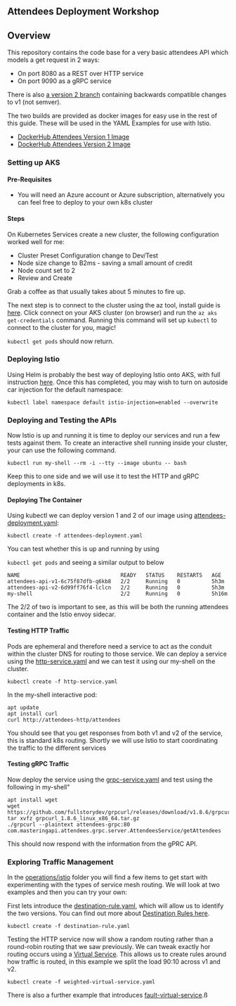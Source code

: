 ## Attendees Deployment Workshop

## Overview

This repository contains the code base for a very basic attendees API which models a get request in 2 ways:

* On port 8080 as a REST over HTTP service
* On port 9090 as a gRPC service

There is also [a version 2 branch](https://github.com/jpgough/attendees/tree/v2) containing backwards compatible changes to v1 (not semver).

The two builds are provided as docker images for easy use in the rest of this guide.
These will be used in the YAML Examples for use with Istio. 

* [DockerHub Attendees Version 1 Image](https://hub.docker.com/layers/196621151/jpgough/attendees/v1/images/sha256-6e3534ba9091c379f04e77c06ee76e643d756c426f86fea498c5f2385b78e569?context=repo)
* [DockerHub Attendees Version 2 Image](https://hub.docker.com/layers/196652410/jpgough/attendees/v2/images/sha256-864888d83102dfb23d7f00e5f0309a929cc7ab7a5ce1d64ac70c3129f0d5d66d?context=repo)

### Setting up AKS

#### Pre-Requisites 

* You will need an Azure account or Azure subscription, alternatively you can feel free to deploy to your own k8s cluster

#### Steps

On Kubernetes Services create a new cluster, the following configuration worked well for me:

* Cluster Preset Configuration change to Dev/Test
* Node size change to B2ms - saving a small amount of credit
* Node count set to 2
* Review and Create

Grab a coffee as that usually takes about 5 minutes to fire up. 

The next step is to connect to the cluster using the az tool, install guide is [here](https://docs.microsoft.com/en-us/cli/azure/install-azure-cli).
Click connect on your AKS cluster (on browser) and run the `az aks get-credentials` command.
Running this command will set up `kubectl` to connect to the cluster for you, magic!

`kubectl get pods` should now return.

### Deploying Istio 

Using Helm is probably the best way of deploying Istio onto AKS, with full instruction [here](https://istio.io/latest/docs/setup/install/helm/).
Once this has completed, you may wish to turn on autoside car injection for the default namespace:

`kubectl label namespace default istio-injection=enabled --overwrite`

### Deploying and Testing the APIs

Now Istio is up and running it is time to deploy our services and run a few tests against them. 
To create an interactive shell running inside your cluster, your can use the following command.

`kubectl run my-shell --rm -i --tty --image ubuntu -- bash`

Keep this to one side and we will use it to test the HTTP and gRPC deployments in k8s.

#### Deploying The Container

Using kubectl we can deploy version 1 and 2 of our image using [attendees-deployment.yaml](/operations/attendees-deployment.yaml):

`kubectl create -f attendees-deployment.yaml`

You can test whether this is up and running by using 

`kubectl get pods` and seeing a similar output to below

```shell
NAME                                READY   STATUS    RESTARTS   AGE
attendees-api-v1-6c75f87dfb-q6kb8   2/2     Running   0          5h3m
attendees-api-v2-6d99ff76f4-lclcn   2/2     Running   0          5h3m
my-shell                            2/2     Running   0          5h16m
```

The 2/2 of two is important to see, as this will be both the running attendees container and the Istio envoy sidecar.

#### Testing HTTP Traffic

Pods are ephemeral and therefore need a service to act as the conduit within the cluster DNS for routing to those service.
We can deploy a service using the [http-service.yaml](/operations/http-service.yaml) and we can test it using our my-shell on the cluster.

`kubectl create -f http-service.yaml`

In the my-shell interactive pod:
```shell
apt update
apt install curl
curl http://attendees-http/attendees
```

You should see that you get responses from both v1 and v2 of the service, this is standard k8s routing. 
Shortly we will use Istio to start coordinating the traffic to the different services

#### Testing gRPC Traffic

Now deploy the service using the [grpc-service.yaml](/operations/grpc-service.yaml) and test using the following in my-shell"

```shell
apt install wget
wget https://github.com/fullstorydev/grpcurl/releases/download/v1.8.6/grpcurl_1.8.6_linux_x86_64.tar.gz
tar xvfz grpcurl_1.8.6_linux_x86_64.tar.gz
./grpcurl --plaintext attendees-grpc:80 com.masteringapi.attendees.grpc.server.AttendeesService/getAttendees
```

This should now respond with the information from the gPRC API. 

### Exploring Traffic Management

In the [operations/istio](/operations/istio) folder you will find a few items to get start with experimenting with the types of service mesh routing.
We will look at two examples and then you can try your own:

First lets introduce the [destination-rule.yaml](/operations/istio/destination-rule.yaml), which will allow us to identify the two versions.
You can find out more about [Destination Rules here](https://istio.io/latest/docs/reference/config/networking/destination-rule/).

`kubectl create -f destination-rule.yaml`

Testing the HTTP service now will show a random routing rather than a round-robin routing that we saw previously.
We can tweak exactly hor routing occurs using a [Virtual Service](https://istio.io/latest/docs/reference/config/networking/virtual-service/).
This allows us to create rules around how traffic is routed, in this example we split the load 90:10 across v1 and v2.

`kubectl create -f weighted-virtual-service.yaml`

There is also a further example that introduces [fault-virtual-service](/operations/istio/fault-virtual-service.yaml).ß
